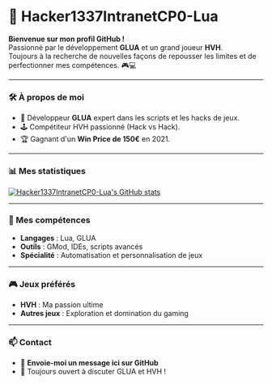# 👾 Hacker1337IntranetCP0-Lua  

**Bienvenue sur mon profil GitHub !**  
Passionné par le développement **GLUA** et un grand joueur **HVH**.  
Toujours à la recherche de nouvelles façons de repousser les limites et de perfectionner mes compétences. 🎮💻  

---

### 🛠️ À propos de moi
- 🔧 Développeur **GLUA** expert dans les scripts et les hacks de jeux.  
- 🕹️ Compétiteur HVH passionné (Hack vs Hack).  
- 🏆 Gagnant d'un **Win Price de 150€** en 2021.  

---

### 📊 Mes statistiques
[![Hacker1337IntranetCP0-Lua's GitHub stats](https://github-readme-stats.vercel.app/api?username=Hacker1337IntranetCP0-Lua&show_icons=true&theme=radical)](https://github.com/Hacker1337IntranetCP0-Lua)

---

### 🚀 Mes compétences
- **Langages** : Lua, GLUA  
- **Outils** : GMod, IDEs, scripts avancés  
- **Spécialité** : Automatisation et personnalisation de jeux

---

### 🎮 Jeux préférés
- **HVH** : Ma passion ultime  
- **Autres jeux** : Exploration et domination du gaming  

---

### 📫 Contact
- 💌 **Envoie-moi un message ici sur GitHub**
- 🎯 Toujours ouvert à discuter GLUA et HVH !
